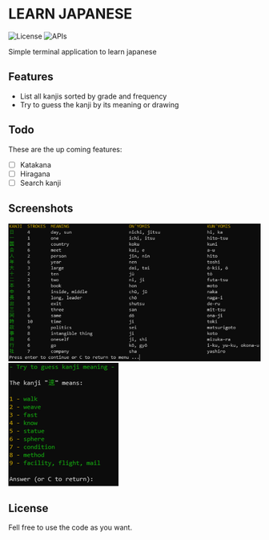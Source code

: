 # LEARN JAPANESE

![License](https://img.shields.io/badge/license-MIT-green?style=flat-square)
![APIs](https://img.shields.io/badge/Rust-gray?logo=rust&style=flat-square)

Simple terminal application to learn japanese

## Features
- List all kanjis sorted by grade and frequency
- Try to guess the kanji by its meaning or drawing

## Todo

These are the up coming features:
- [ ] Katakana
- [ ] Hiragana
- [ ] Search kanji

## Screenshots
<img src="pictures/all_kanjis_by_frequency.png">
<img src="pictures/kanji_by_meaning.png">

## License

Fell free to use the code as you want.
